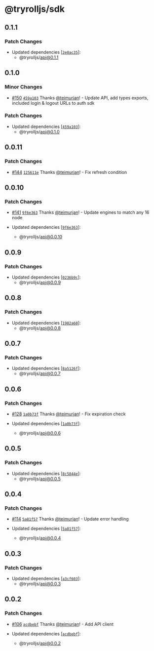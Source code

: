 # @tryrolljs/sdk

## 0.1.1

### Patch Changes

- Updated dependencies [[`2e0ac35`](https://github.com/TuringAdvisoryGroup/tryrolljs/commit/2e0ac356eaacf347dab4cfa8893f60c64986c6a9)]:
  - @tryrolljs/api@0.1.1

## 0.1.0

### Minor Changes

- [#150](https://github.com/TuringAdvisoryGroup/tryrolljs/pull/150) [`459a103`](https://github.com/TuringAdvisoryGroup/tryrolljs/commit/459a1031a9794f9300ea5ddd2113a26d68494fcb) Thanks [@teimurjan](https://github.com/teimurjan)! - Update API, add types exports, included login & logout URLs to auth sdk

### Patch Changes

- Updated dependencies [[`459a103`](https://github.com/TuringAdvisoryGroup/tryrolljs/commit/459a1031a9794f9300ea5ddd2113a26d68494fcb)]:
  - @tryrolljs/api@0.1.0

## 0.0.11

### Patch Changes

- [#144](https://github.com/TuringAdvisoryGroup/tryrolljs/pull/144) [`125611e`](https://github.com/TuringAdvisoryGroup/tryrolljs/commit/125611ef197e3f2368b90885d362da3c5fc8f5f9) Thanks [@teimurjan](https://github.com/teimurjan)! - Fix refresh condition

## 0.0.10

### Patch Changes

- [#141](https://github.com/TuringAdvisoryGroup/tryrolljs/pull/141) [`9f6e363`](https://github.com/TuringAdvisoryGroup/tryrolljs/commit/9f6e3637330ac931b08fa1d21ab9d05cb18a6893) Thanks [@teimurjan](https://github.com/teimurjan)! - Update engines to match any 16 node

- Updated dependencies [[`9f6e363`](https://github.com/TuringAdvisoryGroup/tryrolljs/commit/9f6e3637330ac931b08fa1d21ab9d05cb18a6893)]:
  - @tryrolljs/api@0.0.10

## 0.0.9

### Patch Changes

- Updated dependencies [[`0236b9c`](https://github.com/TuringAdvisoryGroup/tryrolljs/commit/0236b9c45160cdebfcbf8151279e6416b398f8d0)]:
  - @tryrolljs/api@0.0.9

## 0.0.8

### Patch Changes

- Updated dependencies [[`1902a60`](https://github.com/TuringAdvisoryGroup/tryrolljs/commit/1902a605bc5337ac1a572aa658a86649c2ca963b)]:
  - @tryrolljs/api@0.0.8

## 0.0.7

### Patch Changes

- Updated dependencies [[`8a5126f`](https://github.com/TuringAdvisoryGroup/tryrolljs/commit/8a5126fef714d7bdbc458662689dc31fa46a8cfb)]:
  - @tryrolljs/api@0.0.7

## 0.0.6

### Patch Changes

- [#128](https://github.com/TuringAdvisoryGroup/tryrolljs/pull/128) [`1a0b73f`](https://github.com/TuringAdvisoryGroup/tryrolljs/commit/1a0b73f4f02adb19688580f9d0633b3023ed5d2c) Thanks [@teimurjan](https://github.com/teimurjan)! - Fix expiration check

- Updated dependencies [[`1a0b73f`](https://github.com/TuringAdvisoryGroup/tryrolljs/commit/1a0b73f4f02adb19688580f9d0633b3023ed5d2c)]:
  - @tryrolljs/api@0.0.6

## 0.0.5

### Patch Changes

- Updated dependencies [[`8c5844e`](https://github.com/TuringAdvisoryGroup/tryrolljs/commit/8c5844ee42c97a5243e67952b7a3fe743ba11570)]:
  - @tryrolljs/api@0.0.5

## 0.0.4

### Patch Changes

- [#114](https://github.com/TuringAdvisoryGroup/tryrolljs/pull/114) [`5a81f57`](https://github.com/TuringAdvisoryGroup/tryrolljs/commit/5a81f5731e59ef8fe69a141e080f4a7f9717d9f4) Thanks [@teimurjan](https://github.com/teimurjan)! - Update error handling

- Updated dependencies [[`5a81f57`](https://github.com/TuringAdvisoryGroup/tryrolljs/commit/5a81f5731e59ef8fe69a141e080f4a7f9717d9f4)]:
  - @tryrolljs/api@0.0.4

## 0.0.3

### Patch Changes

- Updated dependencies [[`a3cf603`](https://github.com/TuringAdvisoryGroup/tryrolljs/commit/a3cf603cb3fe83ba6b6800c99ac5186c106619b2)]:
  - @tryrolljs/api@0.0.3

## 0.0.2

### Patch Changes

- [#106](https://github.com/TuringAdvisoryGroup/tryrolljs/pull/106) [`acdbebf`](https://github.com/TuringAdvisoryGroup/tryrolljs/commit/acdbebfa9669a894a96c522fab9801aec5e167e9) Thanks [@teimurjan](https://github.com/teimurjan)! - Add API client

- Updated dependencies [[`acdbebf`](https://github.com/TuringAdvisoryGroup/tryrolljs/commit/acdbebfa9669a894a96c522fab9801aec5e167e9)]:
  - @tryrolljs/api@0.0.2
